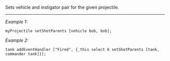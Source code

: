Sets vehicle and instigator pair for the given projectile.


---
*Example 1:*
```sqf
myProjectile setShotParents [vehicle bob, bob];
```

*Example 2:*
```sqf
tank addEventHandler ["Fired", {_this select 6 setShotParents [tank, commander tank]}];
```